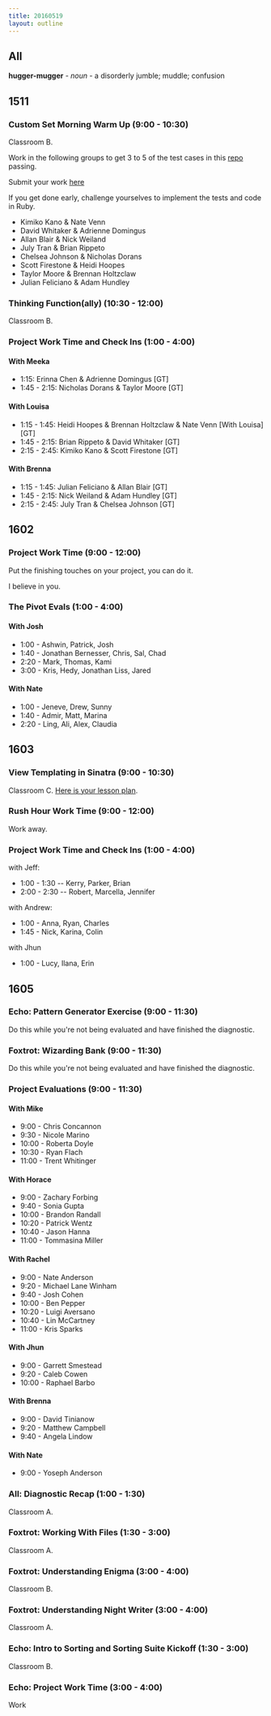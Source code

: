 ```yaml
---
title: 20160519
layout: outline
---
```


## All

**hugger-mugger** - _noun_ - a disorderly jumble; muddle; confusion

## 1511

### Custom Set Morning Warm Up (9:00 - 10:30)

Classroom B.

Work in the following groups to get 3 to 5 of the test cases in this [repo](https://github.com/rrgayhart/custom-set-exercism) passing.

Submit your work [here](https://gist.github.com/rrgayhart/314700cf94ae758121ea9af8706dcfc0)

If you get done early, challenge yourselves to implement the tests and code in Ruby.

* Kimiko Kano & Nate Venn
* David Whitaker & Adrienne Domingus
* Allan Blair & Nick Weiland
* July Tran & Brian Rippeto
* Chelsea Johnson & Nicholas Dorans
* Scott Firestone & Heidi Hoopes
* Taylor Moore & Brennan Holtzclaw
* Julian Feliciano & Adam Hundley

### Thinking Function(ally) (10:30 - 12:00)

Classroom B.

### Project Work Time and Check Ins (1:00 - 4:00)

#### With Meeka

* 1:15: Erinna Chen & Adrienne Domingus [GT]
* 1:45 - 2:15: Nicholas Dorans & Taylor Moore [GT]

#### With Louisa

* 1:15 - 1:45: Heidi Hoopes & Brennan Holtzclaw & Nate Venn [With Louisa] [GT]
* 1:45 - 2:15: Brian Rippeto & David Whitaker [GT]
* 2:15 - 2:45: Kimiko Kano & Scott Firestone [GT]

#### With Brenna

* 1:15 - 1:45: Julian Feliciano & Allan Blair [GT]
* 1:45 - 2:15: Nick Weiland & Adam Hundley [GT]
* 2:15 - 2:45: July Tran & Chelsea Johnson [GT]

## 1602

### Project Work Time (9:00 - 12:00)

Put the finishing touches on your project, you can do it.

I believe in you.

### The Pivot Evals (1:00 - 4:00)

#### With Josh
  - 1:00 - Ashwin, Patrick, Josh
  - 1:40 - Jonathan Bernesser, Chris, Sal, Chad
  - 2:20 - Mark, Thomas, Kami
  - 3:00 - Kris, Hedy, Jonathan Liss, Jared

#### With Nate
  - 1:00 - Jeneve, Drew, Sunny
  - 1:40 - Admir, Matt, Marina
  - 2:20 - Ling, Ali, Alex, Claudia

## 1603

### View Templating in Sinatra (9:00 - 10:30)

Classroom C. [Here is your lesson plan](https://github.com/turingschool/lesson_plans/blob/master/ruby_02-web_applications_with_ruby/sinatra_partial_arts.markdown).

### Rush Hour Work Time (9:00 - 12:00)

Work away.

### Project Work Time and Check Ins (1:00 - 4:00)

with Jeff:

* 1:00 - 1:30 -- Kerry, Parker, Brian
* 2:00 - 2:30 -- Robert, Marcella, Jennifer

with Andrew:

* 1:00 - Anna, Ryan, Charles
* 1:45 - Nick, Karina, Colin

with Jhun

* 1:00 - Lucy, Ilana, Erin

## 1605

### Echo: Pattern Generator Exercise (9:00 - 11:30)

Do this while you're not being evaluated and have finished the diagnostic.

### Foxtrot: Wizarding Bank (9:00 - 11:30)

Do this while you're not being evaluated and have finished the diagnostic.

### Project Evaluations (9:00 - 11:30)

#### With Mike
* 9:00 - Chris Concannon
* 9:30 - Nicole Marino
* 10:00 - Roberta Doyle
* 10:30 - Ryan Flach
* 11:00 - Trent Whitinger

#### With Horace
* 9:00 - Zachary Forbing
* 9:40 - Sonia Gupta
* 10:00 - Brandon Randall
* 10:20 - Patrick Wentz
* 10:40 - Jason Hanna
* 11:00 - Tommasina Miller

#### With Rachel
* 9:00 - Nate Anderson
* 9:20 - Michael Lane Winham
* 9:40 - Josh Cohen
* 10:00 - Ben Pepper
* 10:20 - Luigi Aversano
* 10:40 - Lin McCartney
* 11:00 - Kris Sparks

#### With Jhun
* 9:00 - Garrett Smestead
* 9:20 - Caleb Cowen
* 10:00 - Raphael Barbo

#### With Brenna
* 9:00 - David Tinianow
* 9:20 - Matthew Campbell
* 9:40 - Angela Lindow

#### With Nate
* 9:00 - Yoseph Anderson



### All: Diagnostic Recap (1:00 - 1:30)

Classroom A.

### Foxtrot: Working With Files (1:30 - 3:00)

Classroom A.

### Foxtrot: Understanding Enigma (3:00 - 4:00)

Classroom B.

### Foxtrot: Understanding Night Writer (3:00 - 4:00)

Classroom A.

### Echo: Intro to Sorting and Sorting Suite Kickoff (1:30 - 3:00)

Classroom B.

### Echo: Project Work Time (3:00 - 4:00)

Work
